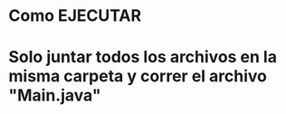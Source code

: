 # Como EJECUTAR
# Solo juntar todos los archivos en la misma carpeta y correr el archivo "Main.java"
